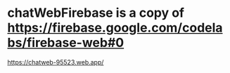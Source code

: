 # chatWebFirebase is a copy of https://firebase.google.com/codelabs/firebase-web#0
https://chatweb-95523.web.app/
